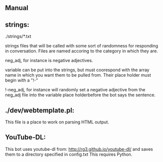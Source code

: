 Manual
--------

strings:
--------
./strings/*.txt

strings files that will be called with some sort of randomness for responding
in conversation. Files are named accoring to the category in which they are.

neg_adj, for instance is negative adjectives.

variable can be put into the strings, but must coorespond with the array name
in which you want them to be pulled from. Their place holder must begin with
a "!-"

!-neg_adj, for instance will randomly set a negative adjective from the
neg_adj file into the variable place holderbefore the bot says the sentence.


./dev/webtemplate.pl:
-----------------------
This file is a place to work on parsing HTML output.


YouTube-DL:
------------
This bot uses youtube-dl from:
http://rg3.github.io/youtube-dl/
and saves them to a directory specified in config.txt
This requires Python.

